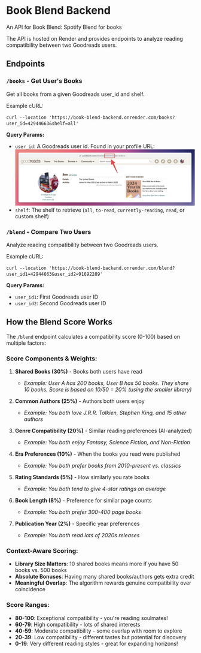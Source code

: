 # Book Blend Backend
An API for Book Blend: Spotify Blend for books

The API is hosted on Render and provides endpoints to analyze reading compatibility between two Goodreads users.

## Endpoints

### `/books` - Get User's Books
Get all books from a given Goodreads user_id and shelf.

Example cURL:
```
curl --location 'https://book-blend-backend.onrender.com/books?user_id=42944663&shelf=all'
```

**Query Params:**
- `user_id`: A Goodreads user id. Found in your profile URL: ![goodreads_id.png](goodreads_id.png)
- `shelf`: The shelf to retrieve (`all`, `to-read`, `currently-reading`, `read`, or custom shelf)

### `/blend` - Compare Two Users
Analyze reading compatibility between two Goodreads users.

Example cURL:
```
curl --location 'https://book-blend-backend.onrender.com/blend?user_id1=42944663&user_id2=91692289'
```

**Query Params:**
- `user_id1`: First Goodreads user ID
- `user_id2`: Second Goodreads user ID

## How the Blend Score Works

The `/blend` endpoint calculates a compatibility score (0-100) based on multiple factors:

### Score Components & Weights:
1. **Shared Books (30%)** - Books both users have read
   - *Example: User A has 200 books, User B has 50 books. They share 10 books. Score is based on 10/50 = 20% (using the smaller library)*
   
2. **Common Authors (25%)** - Authors both users enjoy
   - *Example: You both love J.R.R. Tolkien, Stephen King, and 15 other authors*
   
3. **Genre Compatibility (20%)** - Similar reading preferences (AI-analyzed)
   - *Example: You both enjoy Fantasy, Science Fiction, and Non-Fiction*
   
4. **Era Preferences (10%)** - When the books you read were published
   - *Example: You both prefer books from 2010-present vs. classics*
   
5. **Rating Standards (5%)** - How similarly you rate books
   - *Example: You both tend to give 4-star ratings on average*
   
6. **Book Length (8%)** - Preference for similar page counts
   - *Example: You both prefer 300-400 page books*
   
7. **Publication Year (2%)** - Specific year preferences
   - *Example: You both read lots of 2020s releases*

### Context-Aware Scoring:
- **Library Size Matters**: 10 shared books means more if you have 50 books vs. 500 books
- **Absolute Bonuses**: Having many shared books/authors gets extra credit
- **Meaningful Overlap**: The algorithm rewards genuine compatibility over coincidence

### Score Ranges:
- **80-100**: Exceptional compatibility - you're reading soulmates!
- **60-79**: High compatibility - lots of shared interests
- **40-59**: Moderate compatibility - some overlap with room to explore
- **20-39**: Low compatibility - different tastes but potential for discovery
- **0-19**: Very different reading styles - great for expanding horizons!